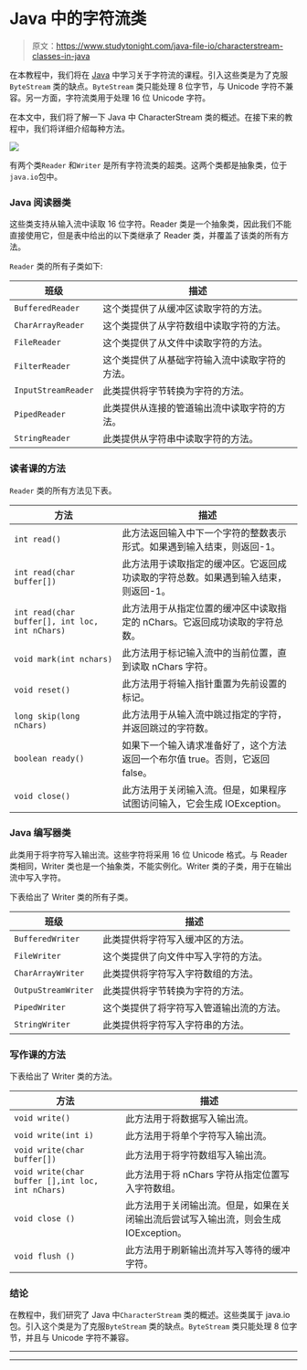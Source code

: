 # Java 中的字符流类

> 原文：<https://www.studytonight.com/java-file-io/characterstream-classes-in-java>

在本教程中，我们将在 [Java](https://www.studytonight.com/java/) 中学习关于字符流的课程。引入这些类是为了克服`ByteStream` 类的缺点。`ByteStream` 类只能处理 8 位字节，与 Unicode 字符不兼容。另一方面，字符流类用于处理 16 位 Unicode 字符。

在本文中，我们将了解一下 Java 中 CharacterStream 类的概述。在接下来的教程中，我们将详细介绍每种方法。

![](../Images/f923642234348cc2958a229f6af77f30.png)

有两个类`Reader` 和`Writer` 是所有字符流类的超类。这两个类都是抽象类，位于`java.io`包中。

### Java 阅读器类

这些类支持从输入流中读取 16 位字符。Reader 类是一个抽象类，因此我们不能直接使用它，但是表中给出的以下类继承了 Reader 类，并覆盖了该类的所有方法。

`Reader` 类的所有子类如下:

| 班级 | 描述 |
| --- | --- |
| `BufferedReader` | 这个类提供了从缓冲区读取字符的方法。 |
| `CharArrayReader` | 这个类提供了从字符数组中读取字符的方法。 |
| `FileReader` | 这个类提供了从文件中读取字符的方法。 |
| `FilterReader` | 这个类提供了从基础字符输入流中读取字符的方法。 |
| `InputStreamReader` | 此类提供将字节转换为字符的方法。 |
| `PipedReader` | 此类提供从连接的管道输出流中读取字符的方法。 |
| `StringReader` | 此类提供从字符串中读取字符的方法。 |

### 读者课的方法

`Reader` 类的所有方法见下表。

| 方法 | 描述 |
| --- | --- |
| `int read()` | 此方法返回输入中下一个字符的整数表示形式。如果遇到输入结束，则返回-1。 |
| `int read(char buffer[])` | 此方法用于读取指定的缓冲区。它返回成功读取的字符总数。如果遇到输入结束，则返回-1。 |
| `int read(char buffer[], int loc, int nChars)` | 此方法用于从指定位置的缓冲区中读取指定的 nChars。它返回成功读取的字符总数。 |
| `void mark(int nchars)` | 此方法用于标记输入流中的当前位置，直到读取 nChars 字符。 |
| `void reset()` | 此方法用于将输入指针重置为先前设置的标记。 |
| `long skip(long nChars)` | 此方法用于从输入流中跳过指定的字符，并返回跳过的字符数。 |
| `boolean ready()` | 如果下一个输入请求准备好了，这个方法返回一个布尔值 true。否则，它返回 false。 |
| `void close()` | 此方法用于关闭输入流。但是，如果程序试图访问输入，它会生成 IOException。 |

### Java 编写器类

此类用于将字符写入输出流。这些字符将采用 16 位 Unicode 格式。与 Reader 类相同，Writer 类也是一个抽象类，不能实例化。Writer 类的子类，用于在输出流中写入字符。

下表给出了 Writer 类的所有子类。

| 班级 | 描述 |
| --- | --- |
| `BufferedWriter` | 此类提供将字符写入缓冲区的方法。 |
| `FileWriter` | 这个类提供了向文件中写入字符的方法。 |
| `CharArrayWriter` | 此类提供将字符写入字符数组的方法。 |
| `OutpuStreamWriter` | 此类提供将字节转换为字符的方法。 |
| `PipedWriter` | 这个类提供了将字符写入管道输出流的方法。 |
| `StringWriter` | 此类提供将字符写入字符串的方法。 |

### 写作课的方法

下表给出了 Writer 类的方法。

| 方法 | 描述 |
| --- | --- |
| `void write()` | 此方法用于将数据写入输出流。 |
| `void write(int i)` | 此方法用于将单个字符写入输出流。 |
| `void write(char buffer[])` | 此方法用于将字符数组写入输出流。 |
| `void write(char buffer [],int loc, int nChars)` | 此方法用于将 nChars 字符从指定位置写入字符数组。 |
| `void close ()` | 此方法用于关闭输出流。但是，如果在关闭输出流后尝试写入输出流，则会生成 IOException。 |
| `void flush ()` | 此方法用于刷新输出流并写入等待的缓冲字符。 |

### 结论

在教程中，我们研究了 Java 中`CharacterStream` 类的概述。这些类属于 java.io 包。引入这个类是为了克服`ByteStream` 类的缺点。`ByteStream` 类只能处理 8 位字节，并且与 Unicode 字符不兼容。

* * *

* * *